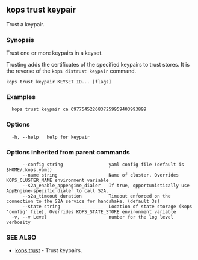 
<!--- This file is automatically generated by make gen-cli-docs; changes should be made in the go CLI command code (under cmd/kops) -->

## kops trust keypair

Trust a keypair.

### Synopsis

Trust one or more keypairs in a keyset.

Trusting adds the certificates of the specified keypairs to trust
stores. It is the reverse of the `kops distrust keypair` command.

```
kops trust keypair KEYSET ID... [flags]
```

### Examples

```
  kops trust keypair ca 6977545226837259959403993899
```

### Options

```
  -h, --help   help for keypair
```

### Options inherited from parent commands

```
      --config string                 yaml config file (default is $HOME/.kops.yaml)
      --name string                   Name of cluster. Overrides KOPS_CLUSTER_NAME environment variable
      --s2a_enable_appengine_dialer   If true, opportunistically use AppEngine-specific dialer to call S2A.
      --s2a_timeout duration          Timeout enforced on the connection to the S2A service for handshake. (default 3s)
      --state string                  Location of state storage (kops 'config' file). Overrides KOPS_STATE_STORE environment variable
  -v, --v Level                       number for the log level verbosity
```

### SEE ALSO

* [kops trust](kops_trust.md)	 - Trust keypairs.

